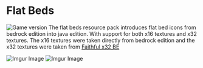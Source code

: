 # Flat Beds
![Game version](https://img.shields.io/badge/Minecraft-1.15--1.16.2-blueviolet)
The flat beds resource pack introduces flat bed icons from bedrock edition into java edition. With support for both x16 textures and x32 textures. The x16 textures were taken directly from bedrock edition and the x32 textures were taken from [Faithful x32 BE](http://tiny.cc/faithful-bedrock)

![Imgur Image](https://i.imgur.com/2PFrOWm.png)
![Imgur Image](https://i.imgur.com/t5hNo38.png)
